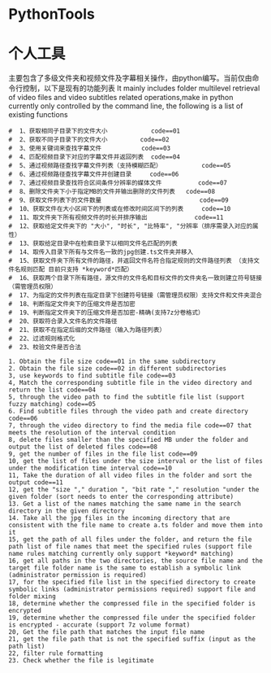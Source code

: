 # PythonTools
个人工具
=======


主要包含了多级文件夹和视频文件及字幕相关操作，由python编写。当前仅由命令行控制，以下是现有的功能列表
It mainly includes folder multilevel retrieval of video files and video subtitles related operations,make in python currently only controlled by the command line, 
the following is a list of existing functions

    #  1、获取相同子目录下的文件大小            code==01
    #  2、获取不同子目录下的文件大小         code==02
    #  3、使用关键词来查找字幕文件           code==03
    #  4、匹配视频目录下对应的字幕文件并返回列表  code==04
    #  5、通过视频路径查找字幕文件列表（支持模糊匹配）           code==05
    #  6、通过视频路径查找字幕文件并创建目录     code==06
    #  7、通过视频目录查找符合区间条件分辨率的媒体文件          code==07
    #  8、删除文件夹下小于指定MB的文件并输出删除的文件列表   code==08
    #  9、获取文件列表下的文件数量                           code==09
    #  10、获取文件在大小区间下的列表或在修改时间区间下的列表     code==10
    #  11、取文件夹下所有视频文件的时长并排序输出             code==11
    #  12、获取给定文件夹下的 "大小", "时长", "比特率", "分辨率（排序需录入对应的属性）
    #  13、获取给定目录中在检索目录下以相同文件名匹配的列表
    #  14、取传入目录下所有与文件名一致的jpg创建.ts文件夹并移入
    #  15、获取文件夹下所有文件的路径，并返回文件名符合指定规则的文件路径列表 （支持文件名规则匹配 目前只支持 *keyword*匹配）
    #  16、获取两个目录下所有路径，源文件的文件名和目标文件的文件夹名一致则建立符号链接（需管理员权限）
    #  17、为指定的文件列表在指定目录下创建符号链接（需管理员权限）支持文件和文件夹混合
    #  18、判断指定文件夹下的压缩文件是否加密
    #  19、判断指定文件夹下的压缩文件是否加密-精确(支持7z分卷格式）
    #  20、获取符合录入文件名的文件路径
    #  21、获取不在指定后缀的文件路径（输入为路径列表）
    #  22、过滤规则格式化
    #  23、校验文件是否合法
    
    1. Obtain the file size code==01 in the same subdirectory
    2. Obtain the file size code==02 in different subdirectories
    3, use keywords to find subtitle file code==03
    4, Match the corresponding subtitle file in the video directory and return the list code==04
    5, through the video path to find the subtitle file list (support fuzzy matching) code==05
    6. Find subtitle files through the video path and create directory code==06
    7, through the video directory to find the media file code==07 that meets the resolution of the interval condition
    8, delete files smaller than the specified MB under the folder and output the list of deleted files code==08
    9, get the number of files in the file list code==09
    10, get the list of files under the size interval or the list of files under the modification time interval code==10
    11, Take the duration of all video files in the folder and sort the output code==11
    12, get the "size "," duration ", "bit rate "," resolution "under the given folder (sort needs to enter the corresponding attribute)
    13. Get a list of the names matching the same name in the search directory in the given directory
    14. Take all the jpg files in the incoming directory that are consistent with the file name to create a.ts folder and move them into it
    15, get the path of all files under the folder, and return the file path list of file names that meet the specified rules (support file name rules matching currently only support *keyword* matching)
    16, get all paths in the two directories, the source file name and the target file folder name is the same to establish a symbolic link (administrator permission is required)
    17, for the specified file list in the specified directory to create symbolic links (administrator permissions required) support file and folder mixing
    18, determine whether the compressed file in the specified folder is encrypted
    19, determine whether the compressed file under the specified folder is encrypted - accurate (support 7z volume format)
    20, Get the file path that matches the input file name
    21, get the file path that is not the specified suffix (input as the path list)
    22, filter rule formatting
    23. Check whether the file is legitimate


  
